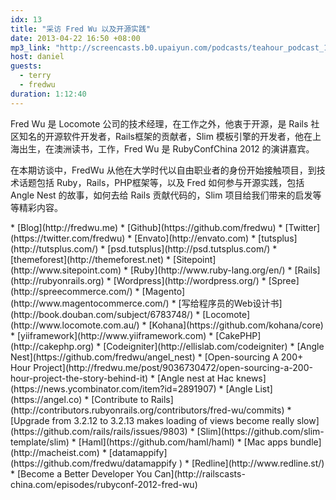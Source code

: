 ```yaml
---
idx: 13
title: "采访 Fred Wu 以及开源实践"
date: 2013-04-22 16:50 +08:00
mp3_link: "http://screencasts.b0.upaiyun.com/podcasts/teahour_podcast_13.m4a"
host: daniel
guests:
  - terry
  - fredwu
duration: 1:12:40
---
```


Fred Wu 是 Locomote 公司的技术经理，在工作之外，他衷于开源，是 Rails 社区知名的开源软件开发者，Rails框架的贡献者，Slim 模板引擎的开发者，他在上海出生，在澳洲读书，工作，Fred Wu 是 RubyConfChina 2012 的演讲嘉宾。

在本期访谈中，FredWu 从他在大学时代以自由职业者的身份开始接触项目，到技术话题包括 Ruby，Rails，PHP框架等，以及 Fred 如何参与开源实践，包括 Angle Nest 的故事，如何去给 Rails 贡献代码的，Slim 项目给我们带来的启发等等精彩内容。

<section class="notes" markdown="1">
  * [Blog](http://fredwu.me)
  * [Github](https://github.com/fredwu)
  * [Twitter](https://twitter.com/fredwu)
  * [Envato](http://envato.com)
  * [tutsplus](http://tutsplus.com/)
  * [psd.tutsplus](http://psd.tutsplus.com/)
  * [themeforest](http://themeforest.net)
  * [Sitepoint](http://www.sitepoint.com)
  * [Ruby](http://www.ruby-lang.org/en/)
  * [Rails](http://rubyonrails.org)
  * [Wordpress](http://wordpress.org/)
  * [Spree](http://spreecommerce.com/)
  * [Magento](http://www.magentocommerce.com/)
  * [写给程序员的Web设计书](http://book.douban.com/subject/6783748/)
  * [Locomote](http://www.locomote.com.au/)
  * [Kohana](https://github.com/kohana/core)
  * [yiiframework](http://www.yiiframework.com)
  * [CakePHP](http://cakephp.org)
  * [Codeigniter](http://ellislab.com/codeigniter)
  * [Angle Nest](https://github.com/fredwu/angel_nest)
  * [Open-sourcing A 200+ Hour Project](http://fredwu.me/post/9036730472/open-sourcing-a-200-hour-project-the-story-behind-it)
  * [Angle nest at Hac knews](https://news.ycombinator.com/item?id=2891907)
  * [Angle List](https://angel.co)
  * [Contribute to Rails](http://contributors.rubyonrails.org/contributors/fred-wu/commits)
  * [Upgrade from 3.2.12 to 3.2.13 makes loading of views become really slow](https://github.com/rails/rails/issues/9803)
  * [Slim](https://github.com/slim-template/slim)
  * [Haml](https://github.com/haml/haml)
  * [Mac apps bundle](http://macheist.com)
  * [datamappify](https://github.com/fredwu/datamappify )
  * [Redline](http://www.redline.st/)
  * [Become a Better Developer You Can](http://railscasts-china.com/episodes/rubyconf-2012-fred-wu)
</section>
